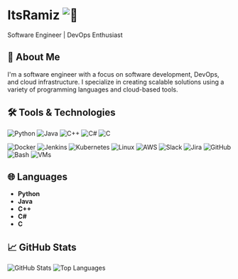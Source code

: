 # ItsRamiz ![👋](https://user-images.githubusercontent.com/33158051/112127039-18476400-8bc4-11eb-90cc-53b9f3af651c.gif)

Software Engineer | DevOps Enthusiast

## 📝 About Me
I'm a software engineer with a focus on software development, DevOps, and cloud infrastructure. I specialize in creating scalable solutions using a variety of programming languages and cloud-based tools.

## 🛠️ Tools & Technologies
![Python](https://img.shields.io/badge/Python-3776AB?style=flat&logo=python&logoColor=white)
![Java](https://img.shields.io/badge/Java-007396?style=flat&logo=java&logoColor=white)
![C++](https://img.shields.io/badge/C++-00599C?style=flat&logo=c%2B%2B&logoColor=white)
![C#](https://img.shields.io/badge/C%23-239120?style=flat&logo=c-sharp&logoColor=white)
![C](https://img.shields.io/badge/C-00599C?style=flat&logo=c&logoColor=white)

![Docker](https://img.shields.io/badge/Docker-2496ED?style=flat&logo=docker&logoColor=white)
![Jenkins](https://img.shields.io/badge/Jenkins-D24939?style=flat&logo=jenkins&logoColor=white)
![Kubernetes](https://img.shields.io/badge/Kubernetes-326CE5?style=flat&logo=kubernetes&logoColor=white)
![Linux](https://img.shields.io/badge/Linux-FCC624?style=flat&logo=linux&logoColor=black)
![AWS](https://img.shields.io/badge/AWS-232F3E?style=flat&logo=amazon-aws&logoColor=white)
![Slack](https://img.shields.io/badge/Slack-4A154B?style=flat&logo=slack&logoColor=white)
![Jira](https://img.shields.io/badge/Jira-0052CC?style=flat&logo=jira&logoColor=white)
![GitHub](https://img.shields.io/badge/GitHub-181717?style=flat&logo=github&logoColor=white)
![Bash](https://img.shields.io/badge/Bash-4EAA25?style=flat&logo=gnubash&logoColor=white)
![VMs](https://img.shields.io/badge/Virtual_Machines-0071C5?style=flat&logo=vmware&logoColor=white)

## 🌐 Languages
- **Python**
- **Java**
- **C++**
- **C#**
- **C**

## 📈 GitHub Stats
![GitHub Stats](https://github-readme-stats.vercel.app/api?username=ItsRamiz&show_icons=true&theme=radical)
![Top Languages](https://github-readme-stats.vercel.app/api/top-langs/?username=ItsRamiz&layout=compact&theme=radical)
